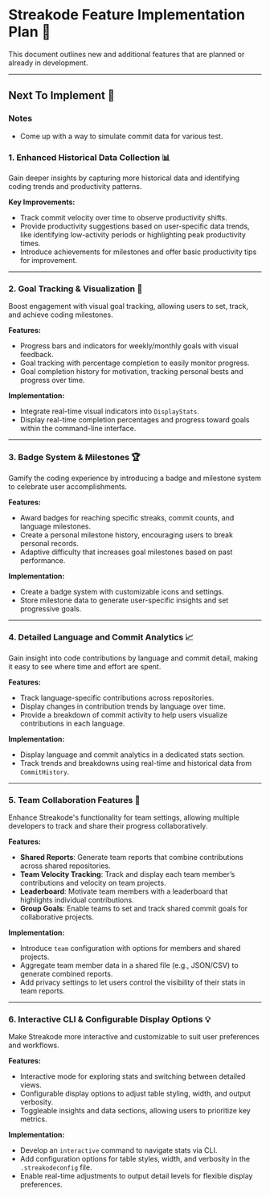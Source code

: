 # Streakode Feature Implementation Plan 🚀

This document outlines new and additional features that are planned or already in development.

---

## Next To Implement 🚀


### Notes
- Come up with a way to simulate commit data for various test.


### 1. **Enhanced Historical Data Collection 📊**

   Gain deeper insights by capturing more historical data and identifying coding trends and productivity patterns.

   **Key Improvements:**
   - Track commit velocity over time to observe productivity shifts.
   - Provide productivity suggestions based on user-specific data trends, like identifying low-activity periods or highlighting peak productivity times.
   - Introduce achievements for milestones and offer basic productivity tips for improvement.

---

### 2. **Goal Tracking & Visualization 🎯**

   Boost engagement with visual goal tracking, allowing users to set, track, and achieve coding milestones.

   **Features:**
   - Progress bars and indicators for weekly/monthly goals with visual feedback.
   - Goal tracking with percentage completion to easily monitor progress.
   - Goal completion history for motivation, tracking personal bests and progress over time.

   **Implementation:**
   - Integrate real-time visual indicators into `DisplayStats`.
   - Display real-time completion percentages and progress toward goals within the command-line interface.

---

### 3. **Badge System & Milestones 🏆**

   Gamify the coding experience by introducing a badge and milestone system to celebrate user accomplishments.

   **Features:**
   - Award badges for reaching specific streaks, commit counts, and language milestones.
   - Create a personal milestone history, encouraging users to break personal records.
   - Adaptive difficulty that increases goal milestones based on past performance.

   **Implementation:**
   - Create a badge system with customizable icons and settings.
   - Store milestone data to generate user-specific insights and set progressive goals.

---

### 4. **Detailed Language and Commit Analytics 📈**

   Gain insight into code contributions by language and commit detail, making it easy to see where time and effort are spent.

   **Features:**
   - Track language-specific contributions across repositories.
   - Display changes in contribution trends by language over time.
   - Provide a breakdown of commit activity to help users visualize contributions in each language.

   **Implementation:**
   - Display language and commit analytics in a dedicated stats section.
   - Track trends and breakdowns using real-time and historical data from `CommitHistory`.

---

### 5. **Team Collaboration Features 👥**

   Enhance Streakode's functionality for team settings, allowing multiple developers to track and share their progress collaboratively.

   **Features:**
   - **Shared Reports**: Generate team reports that combine contributions across shared repositories.
   - **Team Velocity Tracking**: Track and display each team member’s contributions and velocity on team projects.
   - **Leaderboard**: Motivate team members with a leaderboard that highlights individual contributions.
   - **Group Goals**: Enable teams to set and track shared commit goals for collaborative projects.

   **Implementation:**
   - Introduce `team` configuration with options for members and shared projects.
   - Aggregate team member data in a shared file (e.g., JSON/CSV) to generate combined reports.
   - Add privacy settings to let users control the visibility of their stats in team reports.

---

### 6. **Interactive CLI & Configurable Display Options 💡**

   Make Streakode more interactive and customizable to suit user preferences and workflows.

   **Features:**
   - Interactive mode for exploring stats and switching between detailed views.
   - Configurable display options to adjust table styling, width, and output verbosity.
   - Toggleable insights and data sections, allowing users to prioritize key metrics.

   **Implementation:**
   - Develop an `interactive` command to navigate stats via CLI.
   - Add configuration options for table styles, width, and verbosity in the `.streakodeconfig` file.
   - Enable real-time adjustments to output detail levels for flexible display preferences.
